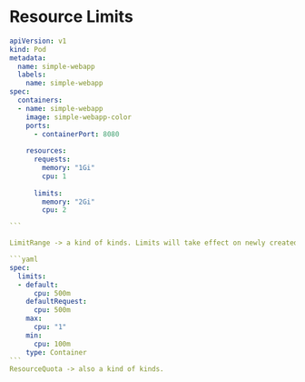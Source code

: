 # Resource Limits

````yaml
apiVersion: v1
kind: Pod
metadata:
  name: simple-webapp
  labels:
    name: simple-webapp
spec:
  containers:
  - name: simple-webapp
    image: simple-webapp-color
    ports:
      - containerPort: 8080
      
    resources:
      requests:
        memory: "1Gi"
        cpu: 1
      
      limits:
        memory: "2Gi"
        cpu: 2

```

LimitRange -> a kind of kinds. Limits will take effect on newly created pods.

```yaml
spec:
  limits:
  - default:
      cpu: 500m
    defaultRequest:
      cpu: 500m
    max:
      cpu: "1" 
    min:
      cpu: 100m
    type: Container
```
ResourceQuota -> also a kind of kinds.